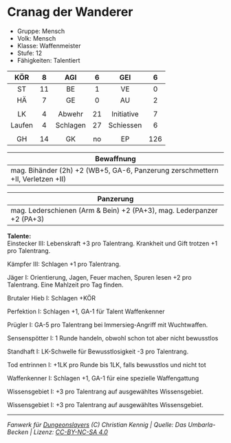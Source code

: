 # Cranag der Wanderer  
- Gruppe: Mensch  
- Volk: Mensch  
- Klasse: Waffenmeister  
- Stufe: 12  
- Fähigkeiten: Talentiert  


| KÖR | 8 | AGI | 6 | GEI | 6 |
| :-: | :-: | :-: | :-: | :-: | :-: |
| ST | 11 | BE | 1 | VE | 0 |
| HÄ | 7 | GE | 0 | AU | 2 |
|  |
| LK | 4 | Abwehr | 21 | Initiative | 7 |
| Laufen | 4 | Schlagen | 27 | Schiessen | 6 |
|  |
| GH | 14 | GK | no | EP | 126 |

| Bewaffnung |
| --- |
| mag. Bihänder (2h) +2 (WB+5, GA-6, Panzerung zerschmettern +II, Verletzen +II) |


| Panzerung |
| --- |
| mag. Lederschienen (Arm & Bein) +2 (PA+3), mag. Lederpanzer +2 (PA+3) |


**Talente:**  
Einstecker III: Lebenskraft +3 pro Talentrang. Krankheit und Gift trotzen +1 pro Talentrang.

Kämpfer III: Schlagen +1 pro Talentrang.

Jäger I: Orientierung, Jagen, Feuer machen, Spuren lesen +2 pro Talentrang. Eine Mahlzeit pro Tag finden.

Brutaler Hieb I: Schlagen +KÖR

Perfektion I: Schlagen +1, GA-1 für Talent Waffenkenner

Prügler I: GA-5 pro Talentrang bei Immersieg-Angriff mit Wuchtwaffen.

Sensenspötter I: 1 Runde handeln, obwohl schon tot aber nicht bewusstlos

Standhaft I: LK-Schwelle für Bewusstlosigkeit -3 pro Talentrang.

Tod entrinnen I: +1LK pro Runde bis 1LK, falls bewusstlos und nicht tot

Waffenkenner I: Schlagen +1, GA-1 für eine spezielle Waffengattung

Wissensgebiet I: +3 pro Talentrang auf ausgewähltes Wissensgebiet.

Wissensgebiet I: +3 pro Talentrang auf ausgewähltes Wissensgebiet.





___
*Fanwerk für [Dungeonslayers](https://www.dungeonslayers.net/) (C) Christian Kennig | Quelle: Das Umbarla-Becken | Lizenz: [CC-BY-NC-SA 4.0](https://creativecommons.org/licenses/by-nc-sa/4.0/deed.de)*